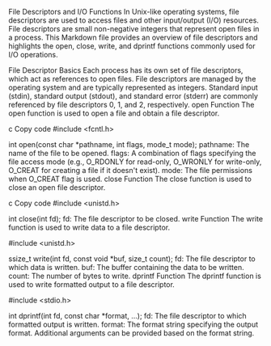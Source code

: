 File Descriptors and I/O Functions
In Unix-like operating systems, file descriptors are used to access files and other input/output (I/O) resources. File descriptors are small non-negative integers that represent open files in a process. This Markdown file provides an overview of file descriptors and highlights the open, close, write, and dprintf functions commonly used for I/O operations.

File Descriptor Basics
Each process has its own set of file descriptors, which act as references to open files.
File descriptors are managed by the operating system and are typically represented as integers.
Standard input (stdin), standard output (stdout), and standard error (stderr) are commonly referenced by file descriptors 0, 1, and 2, respectively.
open Function
The open function is used to open a file and obtain a file descriptor.

c
Copy code
#include <fcntl.h>

int open(const char *pathname, int flags, mode_t mode);
pathname: The name of the file to be opened.
flags: A combination of flags specifying the file access mode (e.g., O_RDONLY for read-only, O_WRONLY for write-only, O_CREAT for creating a file if it doesn't exist).
mode: The file permissions when O_CREAT flag is used.
close Function
The close function is used to close an open file descriptor.

c
Copy code
#include <unistd.h>

int close(int fd);
fd: The file descriptor to be closed.
write Function
The write function is used to write data to a file descriptor.

#include <unistd.h>

ssize_t write(int fd, const void *buf, size_t count);
fd: The file descriptor to which data is written.
buf: The buffer containing the data to be written.
count: The number of bytes to write.
dprintf Function
The dprintf function is used to write formatted output to a file descriptor.

#include <stdio.h>

int dprintf(int fd, const char *format, ...);
fd: The file descriptor to which formatted output is written.
format: The format string specifying the output format.
Additional arguments can be provided based on the format string.




